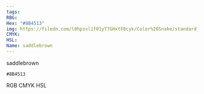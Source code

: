 ```yaml
---
tags:
RBG:
Hex: "#8B4513"
img: https://filedn.com/l0hpzxl1f01yT7GHxtF8cyk/Color%20Snake/standard_csv_to_svg//#8B4513.svg
CMYK:
HSL:
Name: saddlebrown
---
```

saddlebrown
```palette
#8B4513
```
RGB
CMYK
HSL